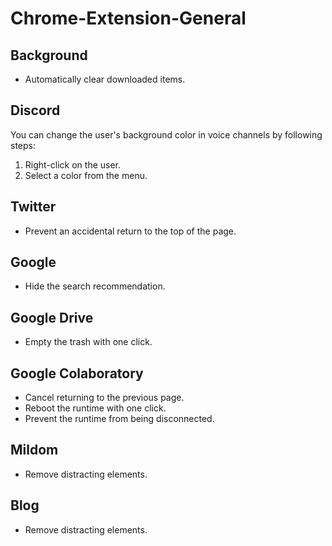 # Chrome-Extension-General

## Background

- Automatically clear downloaded items.

## Discord

You can change the user's background color in voice channels by following steps:

1. Right-click on the user.
2. Select a color from the menu.

## Twitter

- Prevent an accidental return to the top of the page.

## Google

- Hide the search recommendation.

## Google Drive

- Empty the trash with one click.

## Google Colaboratory

- Cancel returning to the previous page.
- Reboot the runtime with one click.
- Prevent the runtime from being disconnected.

## Mildom

- Remove distracting elements.

## Blog

- Remove distracting elements.
